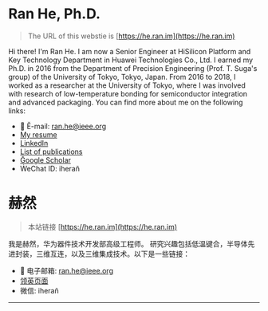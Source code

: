 # Ran He, Ph.D.

> The URL of this webstie is [https://he.ran.im](https://he.ran.im)

Hi there! I'm Ran He. I am now a Senior Engineer at HiSilicon Platform and Key Technology Department in Huawei Technologies Co., Ltd. 
I earned my Ph.D. in 2016 from the Department of Precision Engineering (Prof. T. Suga's group) of the University of Tokyo, Tokyo, Japan.
From 2016 to 2018, I worked as a researcher at the University of Tokyo, where I was involved with research of low-temperature bonding for semiconductor integration and advanced packaging. You can find more about me on the following links:

* 📧 Ĕ-mail: [ran.he@ieee.org](mailto:ran.he@ieee.org)
* [My resume](https://he.ran.im/resume.html)
* [LinkedIn](https://www.linkedin.com/in/heran/)
* [List of publications](https://he.ran.im/pub.html)
* [Ḡoogle Scholar](https://goo.gl/RI5xES)
* ẆeChat ID: iherañ

# 赫然
> 本站链接 [https://he.ran.im](https://he.ran.im)

我是赫然，华为器件技术开发部高级工程师。
研究兴趣包括低温键合，半导体先进封装，三维互连，以及三维集成技术。以下是一些链接：

* 📧 电子邮箱: [ran.he@ieee.org](mailto:ran.he@ieee.org)
* [领英页面](https://www.linkedin.com/in/heran/)
* 微信: iherañ
---

